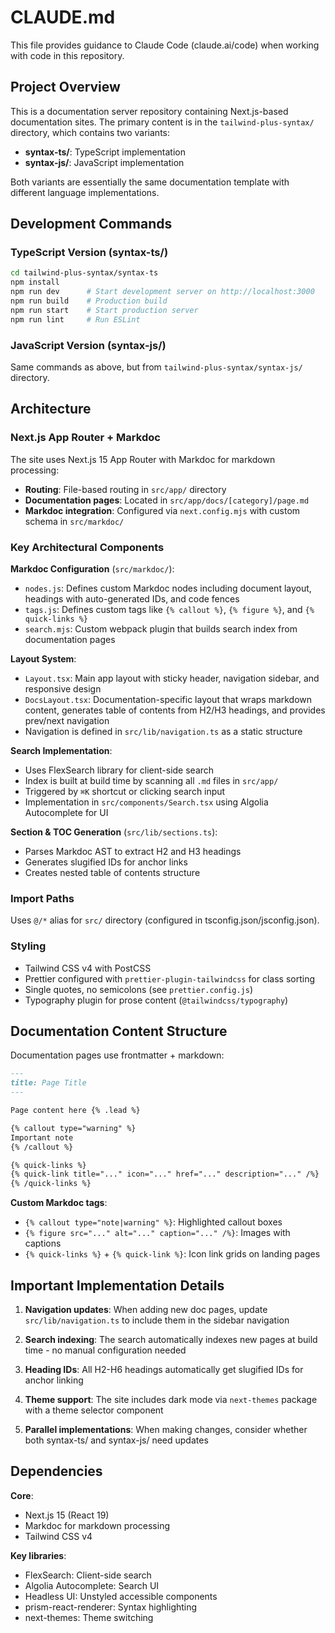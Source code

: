 # CLAUDE.md

This file provides guidance to Claude Code (claude.ai/code) when working with code in this repository.

## Project Overview

This is a documentation server repository containing Next.js-based documentation sites. The primary content is in the `tailwind-plus-syntax/` directory, which contains two variants:
- **syntax-ts/**: TypeScript implementation
- **syntax-js/**: JavaScript implementation

Both variants are essentially the same documentation template with different language implementations.

## Development Commands

### TypeScript Version (syntax-ts/)
```bash
cd tailwind-plus-syntax/syntax-ts
npm install
npm run dev      # Start development server on http://localhost:3000
npm run build    # Production build
npm run start    # Start production server
npm run lint     # Run ESLint
```

### JavaScript Version (syntax-js/)
Same commands as above, but from `tailwind-plus-syntax/syntax-js/` directory.

## Architecture

### Next.js App Router + Markdoc
The site uses Next.js 15 App Router with Markdoc for markdown processing:

- **Routing**: File-based routing in `src/app/` directory
- **Documentation pages**: Located in `src/app/docs/[category]/page.md`
- **Markdoc integration**: Configured via `next.config.mjs` with custom schema in `src/markdoc/`

### Key Architectural Components

**Markdoc Configuration** (`src/markdoc/`):
- `nodes.js`: Defines custom Markdoc nodes including document layout, headings with auto-generated IDs, and code fences
- `tags.js`: Defines custom tags like `{% callout %}`, `{% figure %}`, and `{% quick-links %}`
- `search.mjs`: Custom webpack plugin that builds search index from documentation pages

**Layout System**:
- `Layout.tsx`: Main app layout with sticky header, navigation sidebar, and responsive design
- `DocsLayout.tsx`: Documentation-specific layout that wraps markdown content, generates table of contents from H2/H3 headings, and provides prev/next navigation
- Navigation is defined in `src/lib/navigation.ts` as a static structure

**Search Implementation**:
- Uses FlexSearch library for client-side search
- Index is built at build time by scanning all `.md` files in `src/app/`
- Triggered by `⌘K` shortcut or clicking search input
- Implementation in `src/components/Search.tsx` using Algolia Autocomplete for UI

**Section & TOC Generation** (`src/lib/sections.ts`):
- Parses Markdoc AST to extract H2 and H3 headings
- Generates slugified IDs for anchor links
- Creates nested table of contents structure

### Import Paths
Uses `@/*` alias for `src/` directory (configured in tsconfig.json/jsconfig.json).

### Styling
- Tailwind CSS v4 with PostCSS
- Prettier configured with `prettier-plugin-tailwindcss` for class sorting
- Single quotes, no semicolons (see `prettier.config.js`)
- Typography plugin for prose content (`@tailwindcss/typography`)

## Documentation Content Structure

Documentation pages use frontmatter + markdown:

```markdown
---
title: Page Title
---

Page content here {% .lead %}

{% callout type="warning" %}
Important note
{% /callout %}

{% quick-links %}
{% quick-link title="..." icon="..." href="..." description="..." /%}
{% /quick-links %}
```

**Custom Markdoc tags**:
- `{% callout type="note|warning" %}`: Highlighted callout boxes
- `{% figure src="..." alt="..." caption="..." /%}`: Images with captions
- `{% quick-links %}` + `{% quick-link %}`: Icon link grids on landing pages

## Important Implementation Details

1. **Navigation updates**: When adding new doc pages, update `src/lib/navigation.ts` to include them in the sidebar navigation

2. **Search indexing**: The search automatically indexes new pages at build time - no manual configuration needed

3. **Heading IDs**: All H2-H6 headings automatically get slugified IDs for anchor linking

4. **Theme support**: The site includes dark mode via `next-themes` package with a theme selector component

5. **Parallel implementations**: When making changes, consider whether both syntax-ts/ and syntax-js/ need updates

## Dependencies

**Core**:
- Next.js 15 (React 19)
- Markdoc for markdown processing
- Tailwind CSS v4

**Key libraries**:
- FlexSearch: Client-side search
- Algolia Autocomplete: Search UI
- Headless UI: Unstyled accessible components
- prism-react-renderer: Syntax highlighting
- next-themes: Theme switching
